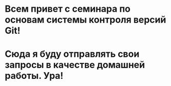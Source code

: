 # Всем привет с семинара по основам системы контроля версий Git!

# Сюда я буду отправлять свои запросы в качестве домашней работы. Ура!
